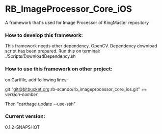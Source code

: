 # RB_ImageProcessor_Core_iOS
A framework that's used for Image Processor of KingMaster repository


### How to develop this framework:
This framework needs other dependency, OpenCV.
Dependency download script has been prepared. Run this on terminal:
./Scripts/DownloadDependency.sh

### How to use this framework on other project:
on Cartfile, add following lines:

git "git@bitbucket.org:rb-scando/rb_imageprocessor_core_ios.git" == *version-number*

Then "carthage update --use-ssh"

### Current version:
0.1.2-SNAPSHOT
